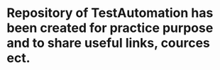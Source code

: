 # Repository of TestAutomation has been created for practice purpose and to share useful links, cources ect.
